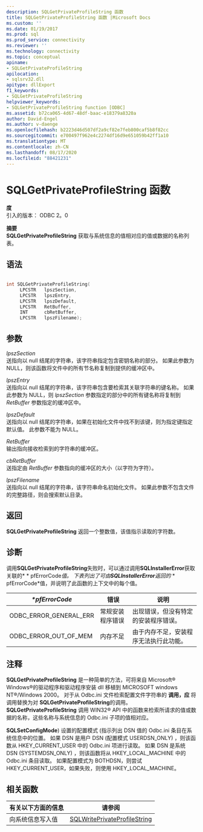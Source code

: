 ```yaml
---
description: SQLGetPrivateProfileString 函数
title: SQLGetPrivateProfileString 函数 |Microsoft Docs
ms.custom: ''
ms.date: 01/19/2017
ms.prod: sql
ms.prod_service: connectivity
ms.reviewer: ''
ms.technology: connectivity
ms.topic: conceptual
apiname:
- SQLGetPrivateProfileString
apilocation:
- sqlsrv32.dll
apitype: dllExport
f1_keywords:
- SQLGetPrivateProfileString
helpviewer_keywords:
- SQLGetPrivateProfileString function [ODBC]
ms.assetid: b72ca065-4d67-48df-baac-e18379a8320a
author: David-Engel
ms.author: v-daenge
ms.openlocfilehash: b2223d46d507df2a9cf82e7feb800caf5b8f82cc
ms.sourcegitcommit: e700497f962e4c2274df16d9e651059b42ff1a10
ms.translationtype: MT
ms.contentlocale: zh-CN
ms.lasthandoff: 08/17/2020
ms.locfileid: "88421231"
---
```

# <a name="sqlgetprivateprofilestring-function"></a>SQLGetPrivateProfileString 函数
**度**  
 引入的版本： ODBC 2。0  
  
 **摘要**  
 **SQLGetPrivateProfileString** 获取与系统信息的值相对应的值或数据的名称列表。  
  
## <a name="syntax"></a>语法  
  
```cpp  
  
int SQLGetPrivateProfileString(  
     LPCSTR   lpszSection,  
     LPCSTR   lpszEntry,  
     LPCSTR   lpszDefault,  
     LPCSTR   RetBuffer,  
     INT      cbRetBuffer,  
     LPCSTR   lpszFilename);  
```  
  
## <a name="arguments"></a>参数  
 *lpszSection*  
 送指向以 null 结尾的字符串，该字符串指定包含密钥名称的部分。 如果此参数为 NULL，则该函数将文件中的所有节名称复制到提供的缓冲区中。  
  
 *lpszEntry*  
 送指向以 null 结尾的字符串，该字符串包含要检索其关联字符串的键名称。 如果此参数为 NULL，则 *lpszSection* 参数指定的部分中的所有键名称将复制到 *RetBuffer* 参数指定的缓冲区中。  
  
 *lpszDefault*  
 送指向以 null 结尾的字符串，如果在初始化文件中找不到该键，则为指定键指定默认值。 此参数不能为 NULL。  
  
 *RetBuffer*  
 输出指向接收检索到的字符串的缓冲区。  
  
 *cbRetBuffer*  
 送指定由 *RetBuffer* 参数指向的缓冲区的大小（以字符为字符）。  
  
 *lpszFilename*  
 送指向以 null 结尾的字符串，该字符串命名初始化文件。 如果此参数不包含文件的完整路径，则会搜索默认目录。  
  
## <a name="returns"></a>返回  
 **SQLGetPrivateProfileString** 返回一个整数值，该值指示读取的字符数。  
  
## <a name="diagnostics"></a>诊断  
 调用**SQLGetPrivateProfileString**失败时，可以通过调用**SQLInstallerError**获取关联的* \* pfErrorCode*值。 下表列出了可由**SQLInstallerError**返回的* \* pfErrorCode*值，并说明了此函数的上下文中的每个值。  
  
|*\*pfErrorCode*|错误|说明|  
|---------------------|-----------|-----------------|  
|ODBC_ERROR_GENERAL_ERR|常规安装程序错误|出现错误，但没有特定的安装程序错误。|  
|ODBC_ERROR_OUT_OF_MEM|内存不足|由于内存不足，安装程序无法执行此功能。|  
  
## <a name="comments"></a>注释  
 **SQLGetPrivateProfileString** 是一种简单的方法，可将来自 Microsoft® Windows®的驱动程序和驱动程序安装 dll 移植到 MICROSOFT windows NT®/Windows 2000。 对于从 Odbc.ini 文件检索配置文件字符串的 **调用，应** 将调用替换为对 **SQLGetPrivateProfileString**的调用。 **SQLGetPrivateProfileString** 调用 WIN32® API 中的函数来检索所请求的值或数据的名称，这些名称与系统信息的 Odbc.ini 子项的值相对应。  
  
 **SQLSetConfigMode**) 设置的配置模式 (指示列出 DSN 值的 Odbc.ini 条目在系统信息中的位置。 如果 DSN 是用户 DSN (配置模式 USERDSN_ONLY) ，则该函数从 HKEY_CURRENT_USER 中的 Odbc.ini 项进行读取。 如果 DSN 是系统 DSN (SYSTEMDSN_ONLY) ，则该函数将从 HKEY_LOCAL_MACHINE 中的 Odbc.ini 条目读取。 如果配置模式为 BOTHDSN，则尝试 HKEY_CURRENT_USER，如果失败，则使用 HKEY_LOCAL_MACHINE。  
  
## <a name="related-functions"></a>相关函数  
  
|有关以下方面的信息|请参阅|  
|---------------------------|---------|  
|向系统信息写入值|[SQLWritePrivateProfileString](../../../odbc/reference/syntax/sqlwriteprivateprofilestring-function.md)|
